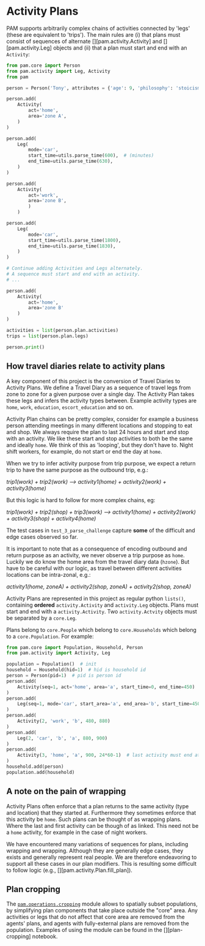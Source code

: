 # Activity Plans

PAM supports arbitrarily complex chains of activities connected by 'legs' (these are equivalent to 'trips').
The main rules are (i) that plans must consist of sequences of alternate [][pam.activity.Activity] and [][pam.activity.Leg] objects and (ii) that a plan must start and end with an `Activity`:

``` python
from pam.core import Person
from pam.activity import Leg, Activity
from pam

person = Person('Tony', attributes = {'age': 9, 'philosophy': 'stoicism'})

person.add(
    Activity(
        act='home',
        area='zone A',
    )
)

person.add(
    Leg(
        mode='car',
        start_time=utils.parse_time(600),  # (minutes)
        end_time=utils.parse_time(630),
    )
)

person.add(
    Activity(
        act='work',
        area='zone B',
        )
    )

person.add(
    Leg(
        mode='car',
        start_time=utils.parse_time(1800),
        end_time=utils.parse_time(1830),
    )
)

# Continue adding Activities and Legs alternately.
# A sequence must start and end with an activity.
# ...

person.add(
    Activity(
        act='home',
        area='zone B'
    )
)

activities = list(person.plan.activities)
trips = list(person.plan.legs)

person.print()

```

## How travel diaries relate to activity plans

A key component of this project is the conversion of Travel Diaries to Activity Plans.
We define a Travel Diary as a sequence of travel legs from zone to zone for a given purpose over a single day.
The Activity Plan takes these legs and infers the activity types between.
Example activity types are `home`, `work`, `education`, `escort_education` and so on.

Activity Plan chains can be pretty complex, consider for example a business person attending meetings in many different locations and stopping to eat and shop.
We always require the plan to last 24 hours and start and stop with an activity.
We like these start and stop activities to both be the same and ideally `home`.
We think of this as 'looping', but they don't have to.
Night shift workers, for example, do not start or end the day at `home`.

When we try to infer activity purpose from trip purpose, we expect a return trip to have the same purpose as the outbound trip, e.g.:

*trip1(work) + trip2(work) --> activity1(home) + activity2(work) + activity3(home)*

But this logic is hard to follow for more complex chains, eg:

*trip1(work) + trip2(shop) + trip3(work) --> activity1(home) + activity2(work) + activity3(shop) + activity4(home)*

The test cases in `test_3_parse_challenge` capture **some** of the difficult and edge cases observed so far.

It is important to note that as a consequence of encoding outbound and return purpose as an activity, we never observe a trip purpose as `home`.
Luckily we do know the home area from the travel diary data (`hzone`).
But have to be careful with our logic, as travel between different activities locations can be intra-zonal, e.g.:

*activity1(home, zoneA) + activity2(shop, zoneA) + activity2(shop, zoneA)*

Activity Plans are represented in this project as regular python `lists()`, containing **ordered** `activity.Activity` and `activity.Leg` objects.
Plans must start and end with a `activity.Activity`.
Two `activity.Actvity` objects must be separated by a `core.Leg`.

Plans belong to `core.People` which belong to `core.Households` which belong to a `core.Population`. For example:

``` python
from pam.core import Population, Household, Person
from pam.activity import Activity, Leg

population = Population()  # init
household = Household(hid=1)  # hid is household id
person = Person(pid=1)  # pid is person id
person.add(
    Activity(seq=1, act='home', area='a', start_time=0, end_time=450)  # time in minutes
)
person.add(
    Leg(seq=1, mode='car', start_area='a', end_area='b', start_time=450, end_time=480)
)
person.add(
    Activity(2, 'work', 'b', 480, 880)
)
person.add(
    Leg(2, 'car', 'b', 'a', 880, 900)
)
person.add(
    Activity(3, 'home', 'a', 900, 24*60-1)  # last activity must end at 23:59(:59)
)
household.add(person)
population.add(household)
```

## A note on the pain of wrapping

Activity Plans often enforce that a plan returns to the same activity (type and location) that they started at.
Furthermore they sometimes enforce that this activity be `home`.
Such plans can be thought of as wrapping plans.
Where the last and first activity can be though of as linked.
This need not be a `home` activity, for example in the case of night workers.

We have encountered many variations of sequences for plans, including wrapping and wrapping.
Although they are generally edge cases, they exists and generally represent real people.
We are therefore endeavoring to support all these cases in our plan modifiers.
This is resulting some difficult to follow logic (e.g., [][pam.activity.Plan.fill_plan]).

## Plan cropping
The [`pam.operations.cropping`](reference/pam/operations/cropping.md) module allows to spatially subset populations, by simplifying plan components that take place outside the "core" area.
Any activities or legs that do not affect that core area are removed from the agents' plans, and agents with fully-external plans are removed from the population.
Examples of using the module can be found in the [][plan-cropping] notebook.